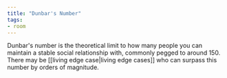 ```yaml
---
title: "Dunbar's Number"
tags: 
- room
---
```


Dunbar's number is the theoretical limit to how many people you can maintain a stable social relationship with, commonly pegged to around 150. There may be [[living edge case|living edge cases]] who can surpass this number by orders of magnitude.